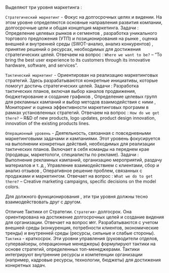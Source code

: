 Выделяют три уровня маркетинга : 

`Стратегический маркетинг` - Фокус на долгосрочных целях и видении. На этом уровне определяются основные направления развития компании, долгосрочные цели и общая концепция маркетинга. Задачи : Определение целевых рынков и сегментов , разработка уникального торгового предложения (УТП) и позиционирования на рынке ,  оценка внешней и внутренней среды (SWOT-анализ, анализ конкурентов) , принятие решений о ресурсах, необходимых для достижения стратегических целей. Отвечаем на вопрос : `Where we want to be?` – “To bring the best user experience to its customers through its innovative hardware, software, and services”. 

`Тактический маркетинг` - Ориентирован на реализацию маркетинговых стратегий. Здесь разрабатываются конкретные инициативы, которые помогут достичь стратегических целей. Задачи : Разработка тактических планов, включая выбор каналов продвижения, бюджетирование и создание графиков , Определение целевых групп для рекламных кампаний и выбор методов взаимодействия с ними , Мониторинг и оценка эффективности маркетинговых программ в рамках установленных стратегий. Отвечаем на вопрос : `How do we get there?` – R&D of new products, logo updates, product design innovation, innovation of the existing products lines. 

`Операционный уровень` -   Деятельность, связанная с повседневными маркетинговыми задачами и кампаниями. Этот уровень фокусируется на выполнении конкретных действий, необходимых для реализации тактических планов. Включает в себя команды на переднем крае (продавцы, маркетологи, специалисты по рекламе). Задачи : Выполнение рекламных кампаний, организацию мероприятий, раздачу материалов и т. д , Управление взаимодействием с клиентами, сбор и анализ отзывов , Оперативное решение проблем, связанных с продажами и маркетингом. Отвечает на вопрос : `What we do to get there?` – Creative marketing campaigns, specific decisions on the model colors. 

Для должного функционирования , эти три уровня должны тесно взаимодействовать друг с другом. 

Отличие Тактики от Стратегии. `Стратегия`- долгосрок. Она ориентирована на достижение долгосрочных целей и создание видения для организации. Отвечает на вопрос `WHY`. Разрабатываются с учетом внешней среды (конкуренция, потребности клиентов, экономические тренды) и внутренней среды (ресурсы, сильные и слабые стороны). `Тактика` - краткосрок. Эти уровни управления (руководители отделов, супервайзеры, операционные менеджеры) формулируют тактики на основе стратегий, определенных топ-менеджерами. Тактики интегрируют внутренние ресурсы и компетенции организации (например, кадровые ресурсы, технологии, бюджеты) для достижения конкретных задач.



